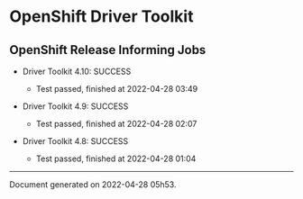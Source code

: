 
OpenShift Driver Toolkit
========================

OpenShift Release Informing Jobs
--------------------------------



* Driver Toolkit 4.10: SUCCESS
  - Test passed, finished at 2022-04-28 03:49








* Driver Toolkit 4.9: SUCCESS
  - Test passed, finished at 2022-04-28 02:07








* Driver Toolkit 4.8: SUCCESS
  - Test passed, finished at 2022-04-28 01:04






---
Document generated on 2022-04-28 05h53.
